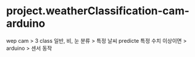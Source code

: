 # project.weatherClassification-cam-arduino

wep cam > 3 class 일반, 비, 눈 분류 > 특정 날씨 predicte 특정 수치 이상이면 > arduino > 센서 동작

